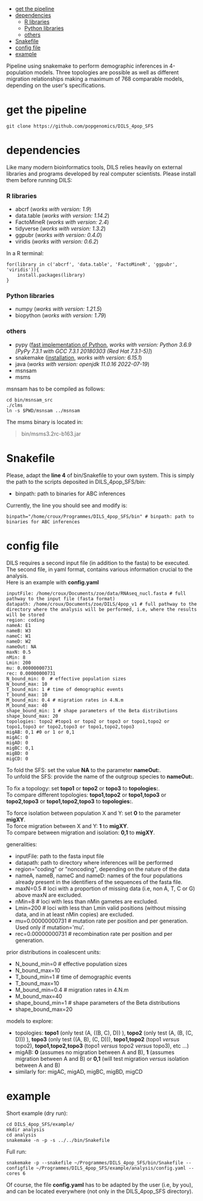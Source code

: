 - [get the pipeline](#get-the-pipeline)
- [dependencies](#dependencies)
    + [R libraries](#r-libraries)
    + [Python libraries](#python-libraries)
    + [others](#others)
- [Snakefile](#snakefile)
- [config file](#config-file)
- [example](#example)

Pipeline using snakemake to perform demographic inferences in 4-population models. Three topologies are possible as well as different migration relationships making a maximum of 768 comparable models, depending on the user's specifications.  
  
# get the pipeline  
```
git clone https://github.com/popgenomics/DILS_4pop_SFS
```  

# dependencies  
Like many modern bioinformatics tools, DILS relies heavily on external libraries and programs developed by real computer scientists.  Please install them before running DILS:   
 
### R libraries
- abcrf (_works with version: 1.9_)  
- data.table (_works with version: 1.14.2_)  
- FactoMineR (_works with version: 2.4_)  
- tidyverse (_works with version: 1.3.2_)  
- ggpubr (_works with version: 0.4.0_)  
- viridis (_works with version: 0.6.2_)  
  
In a R terminal:  
```
for(library in c('abcrf', 'data.table', 'FactoMineR', 'ggpubr', 'viridis')){
	install.packages(library)
}
```
  
### Python libraries  
- numpy (_works with version: 1.21.5_)  
- biopython (_works with version: 1.79_)  
  
### others  
- pypy ([fast implementation of Python](https://www.pypy.org/), _works with version: Python 3.6.9  [PyPy 7.3.1 with GCC 7.3.1 20180303 (Red Hat 7.3.1-5)]_)  
- snakemake ([installation](https://snakemake.readthedocs.io/en/stable/getting_started/installation.html), _works with version: 6.15.1_)  
- java (_works with version: openjdk 11.0.16 2022-07-19_)  
- msnsam  
- msms  
  
msnsam has to be compiled as follows:  
```
cd bin/msnsam_src
./clms
ln -s $PWD/msnsam ../msnsam
```  
  
  
The msms binary is located in:
> bin/msms3.2rc-b163.jar
  
# Snakefile  
Please, adapt the **line 4** of bin/Snakefile to your own system. This is simply the path to the scripts deposited in DILS_4pop_SFS/bin:  
- binpath: path to binaries for ABC inferences  
  
Currently, the line you should see and modify is:
```
binpath="/home/croux/Programmes/DILS_4pop_SFS/bin" # binpath: path to binaries for ABC inferences
```
   
# config file  
DILS requires a second input file (in addition to the fasta) to be executed. The second file, in yaml format, contains various information crucial to the analysis.  
Here is an example with **config.yaml**    
```
inputFile: /home/croux/Documents/zoe/data/RNAseq_nucl.fasta # full pathway to the input file (fasta format)
datapath: /home/croux/Documents/zoe/DILS/4pop_v1 # full pathway to the directory where the analysis will be performed, i.e, where the results will be stored
region: coding
nameA: E1
nameB: W3
nameC: W1
nameD: W2
nameOut: NA
maxN: 0.5
nMin: 8
Lmin: 200
mu: 0.00000000731
rec: 0.00000000731
N_bound_min: 0  # effective population sizes
N_bound_max: 10
T_bound_min: 1 # time of demographic events
T_bound_max: 10
M_bound_min: 0.4 # migration rates in 4.N.m
M_bound_max: 40
shape_bound_min: 1 # shape parameters of the Beta distributions
shape_bound_max: 20
topologies: topo2 #topo1 or topo2 or topo3 or topo1,topo2 or topo1,topo3 or topo2,topo3 or topo1,topo2,topo3
migAB: 0,1 #0 or 1 or 0,1
migAC: 0
migAD: 0
migBC: 0,1
migBD: 0
migCD: 0
```
  
To fold the SFS: set the value **NA** to the parameter **nameOut:**.  
To unfold the SFS: provide the name of the outgroup species to **nameOut:**.  
  
To fix a topology: set **topo1** or **topo2** or **topo3** to **topologies:**.  
To compare different topologies: **topo1,topo2** or **topo1,topo3** or **topo2,topo3** or **topo1,topo2,topo3** to **topologies:**.  
  
To force isolation between population X and Y: set **0** to the parameter **migXY**.  
To force migration between X and Y: **1** to **migXY**.  
To compare between migration and isolation: **0,1** to **migXY**.
  

generalities:  
- inputFile: path to the fasta input file  
- datapath: path to directory where inferences will be performed  
- region="coding" or "noncoding", depending on the nature of the data  
- nameA, nameB, nameC and nameD: names of the four populations already present in the identifiers of the sequences of the fasta file.  
- maxN=0.5 # loci with a proportion of missing data (i.e, non A, T, C or G) above maxN are excluded.  
- nMin=8 # loci with less than nMin gametes are excluded.  
- Lmin=200 # loci with less than Lmin valid positions (without missing data, and in at least nMin copies) are excluded.  
- mu=0.00000000731 # mutation rate per position and per generation. Used only if mutation='mu'.  
- rec=0.00000000731 # recombination rate per position and per generation.  

prior distributions in coalescent units:  
- N_bound_min=0  # effective population sizes  
- N_bound_max=10  
- T_bound_min=1 # time of demographic events  
- T_bound_max=10  
- M_bound_min=0.4 # migration rates in 4.N.m  
- M_bound_max=40  
- shape_bound_min=1 # shape parameters of the Beta distributions  
- shape_bound_max=20  
  
models to explore:  
 - topologies: **topo1** (only test (A, ((B, C), D)) ), **topo2** (only test (A, (B, (C, D))) ), **topo3** (only test ((A, B), (C, D))), **topo1,topo2** (topo1 _versus_ topo2), **topo1,topo2,topo3** (topo1 _versus_ topo2 _versus_ topo3), etc ...)   
 - migAB: **0** (assumes no migration between A and B), **1** (assumes migration between A and B) or **0,1** (will test migration _versus_ isolation between A and B)  
 - similarly for: migAC, migAD, migBC, migBD, migCD
  
# example  
Short example (dry run):  
```
cd DILS_4pop_SFS/example/
mkdir analysis
cd analysis
snakemake -n -p -s ../../bin/Snakefile
```
   
Full run:  
```
snakemake -p --snakefile ~/Programmes/DILS_4pop_SFS/bin/Snakefile --configfile ~/Programmes/DILS_4pop_SFS/example/analysis/config.yaml --cores 6
```
  
Of course, the file **config.yaml** has to be adapted by the user (i.e, by you), and can be located everywhere (not only in the DILS_4pop_SFS directory).  



